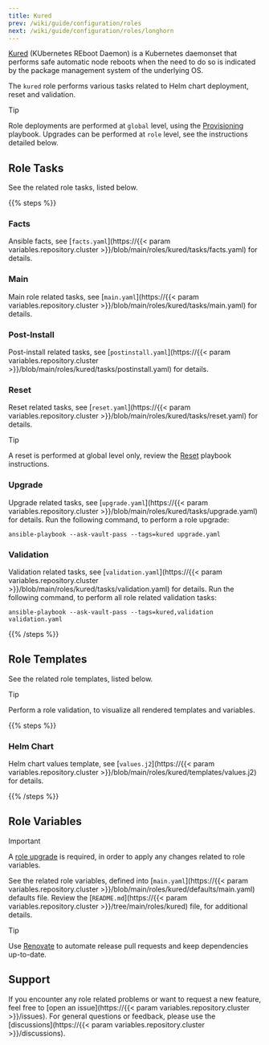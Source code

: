 ```yaml
---
title: Kured
prev: /wiki/guide/configuration/roles
next: /wiki/guide/configuration/roles/longhorn
---
```


[Kured](https://kured.dev) (KUbernetes REboot Daemon) is a Kubernetes daemonset that performs safe automatic node reboots when the need to do so is indicated by the package management system of the underlying OS.

The `kured` role performs various tasks related to Helm chart deployment, reset and validation.

> [!TIP]
> Role deployments are performed at `global` level, using the [Provisioning](/k3s-cluster/wiki/guide/playbooks/provisioning) playbook. Upgrades can be performed at `role` level, see the instructions detailed below.

<!--more-->

## Role Tasks

See the related role tasks, listed below.

{{% steps %}}

### Facts

Ansible facts, see [`facts.yaml`](https://{{< param variables.repository.cluster >}}/blob/main/roles/kured/tasks/facts.yaml) for details.

### Main

Main role related tasks, see [`main.yaml`](https://{{< param variables.repository.cluster >}}/blob/main/roles/kured/tasks/main.yaml) for details.

### Post-Install

Post-install related tasks, see [`postinstall.yaml`](https://{{< param variables.repository.cluster >}}/blob/main/roles/kured/tasks/postinstall.yaml) for details.

### Reset

Reset related tasks, see [`reset.yaml`](https://{{< param variables.repository.cluster >}}/blob/main/roles/kured/tasks/reset.yaml) for details.

> [!TIP]
> A reset is performed at global level only, review the [Reset](/k3s-cluster/wiki/guide/playbooks/reset) playbook instructions.

### Upgrade

Upgrade related tasks, see [`upgrade.yaml`](https://{{< param variables.repository.cluster >}}/blob/main/roles/kured/tasks/upgrade.yaml) for details. Run the following command, to perform a role upgrade:

```shell
ansible-playbook --ask-vault-pass --tags=kured upgrade.yaml
```

### Validation

Validation related tasks, see [`validation.yaml`](https://{{< param variables.repository.cluster >}}/blob/main/roles/kured/tasks/validation.yaml) for details. Run the following command, to perform all role related validation tasks:

```shell
ansible-playbook --ask-vault-pass --tags=kured,validation validation.yaml
```

{{% /steps %}}

## Role Templates

See the related role templates, listed below.

> [!TIP]
> Perform a role validation, to visualize all rendered templates and variables.

{{% steps %}}

### Helm Chart

Helm chart values template, see [`values.j2`](https://{{< param variables.repository.cluster >}}/blob/main/roles/kured/templates/values.j2) for details.

{{% /steps %}}

## Role Variables

> [!IMPORTANT]
> A [role upgrade](/k3s-cluster/wiki/guide/configuration/roles/kured/#upgrade) is required, in order to apply any changes related to role variables.

See the related role variables, defined into [`main.yaml`](https://{{< param variables.repository.cluster >}}/blob/main/roles/kured/defaults/main.yaml) defaults file. Review the [`README.md`](https://{{< param variables.repository.cluster >}}/tree/main/roles/kured) file, for additional details.

> [!TIP]
> Use [Renovate](/k3s-cluster/tutorials/handbook/tools/#renovate) to automate release pull requests and keep dependencies up-to-date.

## Support

If you encounter any role related problems or want to request a new feature, feel free to [open an issue](https://{{< param variables.repository.cluster >}}/issues). For general questions or feedback, please use the [discussions](https://{{< param variables.repository.cluster >}}/discussions).
